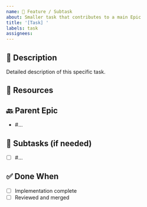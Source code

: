 ```yaml
---
name: 📁 Feature / Subtask
about: Smaller task that contributes to a main Epic
title: '[Task] '
labels: task
assignees:
---
```


## 📍 Description

Detailed description of this specific task.

## 🧳 Resources

[](url)

## 🔙 Parent Epic

- #...

## 🔧 Subtasks (if needed)

- [ ] #...

## ✅ Done When

- [ ] Implementation complete
- [ ] Reviewed and merged
